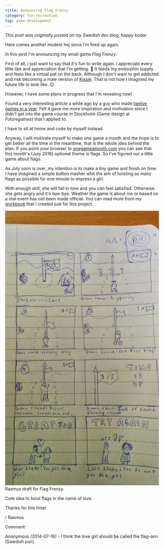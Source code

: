 ```yaml
---
title: Announcing Flag Frenzy
category: fun-recreation
tag: game-development
---
```


*This post was originally posted on my Swedish dev blog, happy kodar*.

Here comes another modest hej since I'm fired up again.

In this post I'm announcing my small game *Flag Frenzy*. <!--more-->

First of all, I just want to say that it's fun to write again. I appreciate every little like and appreciation that I'm getting. 🙂 It feeds my endorphin supply and feels like a virtual pat on the back. Although I don't want to get addicted and risk becoming a male version of [Kissie](https://en.wikipedia.org/wiki/Kissie). That is not how I imagined my future life to look like. 😉

However, I have some plans in progress that I'm revealing now!

Found a very interesting article a while ago by a guy who made [twelve games in a year](https://gamedevelopment.tutsplus.com/articles/1gam-how-to-succeed-at-making-one-game-a-month-gamedev-3695).
Felt it gave me more inspiration and motivation since I didn't get into the game course in Stockholm (Game design at *Futuregames*) that I applied to.

I have to sit at home and code by myself instead.

Anyway, I will motivate myself to make one game a month and the hope is to get better all the time in the meantime, that is the whole idea behind the plan.
If you point your browser to [onegameamonth.com](https://onegameamonth.com/) you can see that this month's (July 2016) optional theme is flags. So I've figured out a little game about flags.

As July soon is over, my intention is to make a tiny game and finish on time.
I have imagined a simple button masher whit the aim of hoisting as many flags as possible for one minute to impress a girl.

With enough skill, she will fall in love and you can feel satisfied. Otherwise she gets angry and it's bye-bye.
Weather the game is about me or based on a real event has not been made official. You can read more from my [workbook](https://drive.google.com/folderview?id=0B0YAOyHaBJz7V2dQTnB4bU1RYWc&amp;usp=sharing) that I created just for this project.

[![Flag Frenzy Draft](/assets/images/flag-frenzy-draft.jpg)](/assets/images/flag-frenzy-draft.jpg)
Rasmus draft for Flag Frenzy.

Cute idea to hoist flags in the name of love.

Thanks for this time!

/ Rasmus

Comment:

Anonymous (2014-07-16) - I think the love girl should be called the flag-ann (Swedish pun)
